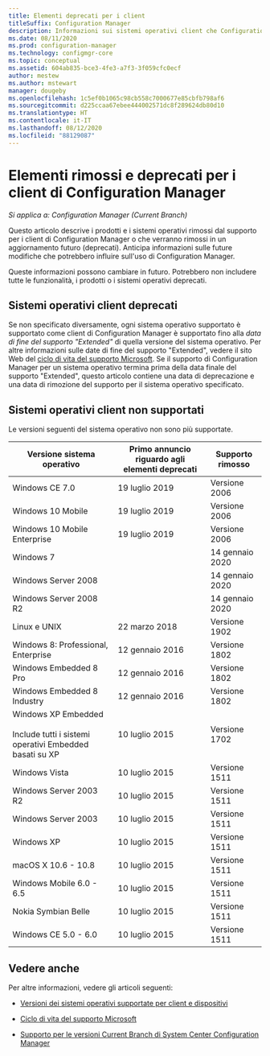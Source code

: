 ```yaml
---
title: Elementi deprecati per i client
titleSuffix: Configuration Manager
description: Informazioni sui sistemi operativi client che Configuration Manager non supporta più.
ms.date: 08/11/2020
ms.prod: configuration-manager
ms.technology: configmgr-core
ms.topic: conceptual
ms.assetid: 604ab835-bce3-4fe3-a7f3-3f059cfc0ecf
author: mestew
ms.author: mstewart
manager: dougeby
ms.openlocfilehash: 1c5ef0b1065c98cb558c7000677e85cbfb798af6
ms.sourcegitcommit: d225ccaa67ebee444002571dc8f289624db80d10
ms.translationtype: HT
ms.contentlocale: it-IT
ms.lasthandoff: 08/12/2020
ms.locfileid: "88129087"
---
```

# <a name="removed-and-deprecated-items-for-configuration-manager-clients"></a>Elementi rimossi e deprecati per i client di Configuration Manager

*Si applica a: Configuration Manager (Current Branch)*

Questo articolo descrive i prodotti e i sistemi operativi rimossi dal supporto per i client di Configuration Manager o che verranno rimossi in un aggiornamento futuro (deprecati). Anticipa informazioni sulle future modifiche che potrebbero influire sull'uso di Configuration Manager.  

Queste informazioni possono cambiare in futuro. Potrebbero non includere tutte le funzionalità, i prodotti o i sistemi operativi deprecati.  

## <a name="deprecated-client-operating-systems"></a>Sistemi operativi client deprecati  

Se non specificato diversamente, ogni sistema operativo supportato è supportato come client di Configuration Manager è supportato fino alla *data di fine del supporto "Extended"* di quella versione del sistema operativo. Per altre informazioni sulle date di fine del supporto "Extended", vedere il sito Web del [ciclo di vita del supporto Microsoft](https://support.microsoft.com/lifecycle). Se il supporto di Configuration Manager per un sistema operativo termina prima della data finale del supporto "Extended", questo articolo contiene una data di deprecazione e una data di rimozione del supporto per il sistema operativo specificato.  

<!-- 
The following OS versions are deprecated as a Configuration Manager client. You can still use them now, but Microsoft plans to end support in the future.

|OS version|Deprecation first announced|Support removed|  
|-|-|-|
 -->

## <a name="unsupported-client-operating-systems"></a>Sistemi operativi client non supportati

Le versioni seguenti del sistema operativo non sono più supportate.

|Versione sistema operativo|Primo annuncio riguardo agli elementi deprecati|Supporto rimosso|  
|-|-|-|
|Windows CE 7.0|19 luglio 2019|Versione 2006|
|Windows 10 Mobile|19 luglio 2019|Versione 2006|
|Windows 10 Mobile Enterprise|19 luglio 2019|Versione 2006|
|Windows 7||14 gennaio 2020|
|Windows Server 2008||14 gennaio 2020|
|Windows Server 2008 R2||14 gennaio 2020|
|Linux e UNIX|22 marzo 2018|Versione 1902|
|Windows 8: Professional, Enterprise|12 gennaio 2016|Versione 1802|
|Windows Embedded 8 Pro|12 gennaio 2016|Versione 1802|
|Windows Embedded 8 Industry|12 gennaio 2016|Versione 1802|
|Windows XP Embedded <br><br> Include tutti i sistemi operativi Embedded basati su XP|10 luglio 2015|Versione 1702|
|Windows Vista|10 luglio 2015|Versione 1511|
|Windows Server 2003 R2|10 luglio 2015|Versione 1511|
|Windows Server 2003|10 luglio 2015|Versione 1511|
|Windows XP|10 luglio 2015|Versione 1511|  
|macOS X  10.6 - 10.8|10 luglio 2015|Versione 1511|  
|Windows Mobile 6.0 - 6.5|10 luglio 2015|Versione 1511|  
|Nokia Symbian Belle|10 luglio 2015|Versione 1511|  
|Windows CE 5.0 - 6.0|10 luglio 2015|Versione 1511|  

## <a name="see-also"></a>Vedere anche

Per altre informazioni, vedere gli articoli seguenti:

- [Versioni dei sistemi operativi supportate per client e dispositivi](../../configs/supported-operating-systems-for-clients-and-devices.md)

- [Ciclo di vita del supporto Microsoft](https://support.microsoft.com/lifecycle)

- [Supporto per le versioni Current Branch di System Center Configuration Manager](../../../servers/manage/current-branch-versions-supported.md)
